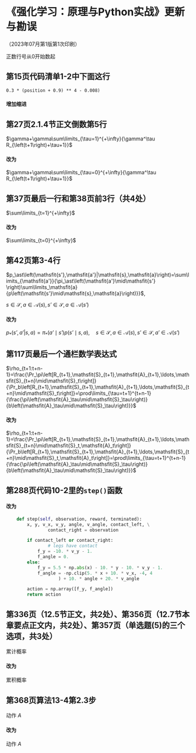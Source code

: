 # 《强化学习：原理与Python实战》更新与勘误

（2023年07月第1版第1次印刷）

正数行号从0开始数起


## 第15页代码清单1-2中下面这行

```0.3 * (position + 0.9) ** 4 - 0.008)```

#### 增加缩进


## 第27页2.1.4节正文倒数第5行

$\gamma+\gamma\sum\limits_{\tau=1}^{+\infty}{\gamma^\tau R_{\left(t+1\right)+\tau+1}}$

#### 改为

$\gamma+\gamma\sum\limits_{\tau=0}^{+\infty}{\gamma^\tau R_{\left(t+1\right)+\tau+1}}$


## 第37页最后一行和第38页前3行（共4处）

$\sum\limits_{t=1}^{+\infty}$

#### 改为

$\sum\limits_{t=0}^{+\infty}$


## 第42页第3-4行

$p_\ast\left(\mathsfit{s'},\mathsfit{a'}|\mathsfit{s},\mathsfit{a}\right)=\sum\limits_{\mathsfit{a'}}{\pi_\ast\left(\mathsfit{a'}\mid\mathsfit{s'} \right)\sum\limits_\mathsfit{a}{p\left(\mathsfit{s'}\mid\mathsfit{s},\mathsfit{a}\right)}}$,

$\mathsfit{s}\in\mathcal{S},\mathsfit{a}\in\mathcal{A}\left(\mathsfit{s}\right),\mathsfit{s'}\in\mathcal{S},\mathsfit{a}\in\mathcal{A}\left(\mathsfit{s'}\right)$

#### 改为

$p_\ast\left({\mathsfit{s'},\mathsfit{a'}|\mathsfit{s},\mathsfit{a}}\right)=\pi_\ast\left(\mathsfit{a'}\mid\mathsfit{s'}\right)p\left( \mathsfit{s'}\mid\mathsfit{s},\mathsfit{a}\right),\quad\mathsfit{s}\in\mathcal{S},\mathsfit{a}\in\mathcal{A}\left(\mathsfit{s}\right),\mathsfit{s'}\in\mathcal{S},\mathsfit{a'}\in\mathcal{A}\left(\mathsfit{s'}\right)$


## 第117页最后一个通栏数学表达式

$\rho_{t+1:t+n-1}=\frac{\Pr_\pi\left[R_{t+1},\mathsfit{S}_{t+1},\mathsfit{A}_{t+1},\ldots,\mathsfit{S}_{t+n}\mid\mathsfit{S}_t\right]}{\Pr_b\left[R_{t+1},\mathsfit{S}_{t+1},\mathsfit{A}_{t+1},\ldots,\mathsfit{S}_{t+n}\mid\mathsfit{S}_t\right]}=\prod\limits_{\tau=t+1}^{t+n-1}{\frac{\pi\left(\mathsfit{A}_\tau\mid\mathsfit{S}_\tau\right)}{b\left(\mathsfit{A}_\tau\mid\mathsfit{S}_\tau\right)}}$

#### 改为

$\rho_{t+1:t+n-1}=\frac{\Pr_\pi\left[R_{t+1},\mathsfit{S}_{t+1},\mathsfit{A}_{t+1},\ldots,\mathsfit{S}_{t+n}\mid\mathsfit{S}_t,\mathsfit{A}_t\right]}{\Pr_b\left[R_{t+1},\mathsfit{S}_{t+1},\mathsfit{A}_{t+1},\ldots,\mathsfit{S}_{t+n}\mid\mathsfit{S}_t,\mathsfit{A}_t\right]}=\prod\limits_{\tau=t+1}^{t+n-1}{\frac{\pi\left(\mathsfit{A}_\tau\mid\mathsfit{S}_\tau\right)}{b\left(\mathsfit{A}_\tau\mid\mathsfit{S}_\tau\right)}}$


## 第288页代码10-2里的`step()`函数

#### 改为

```python
    def step(self, observation, reward, terminated):
        x, y, v_x, v_y, angle, v_angle, contact_left, \
                contact_right = observation

        if contact_left or contact_right:
                # legs have contact
            f_y = -10. * v_y - 1.
            f_angle = 0.
        else:
            f_y = 5.5 * np.abs(x) - 10. * y - 10. * v_y - 1.
            f_angle = -np.clip(5. * x + 10. * v_x, -4, 4
                    ) + 10. * angle + 20. * v_angle

        action = np.array([f_y, f_angle])
        return action
```


## 第336页（12.5节正文，共2处）、第356页（12.7节本章要点正文内，共2处）、第357页（单选题(5)的三个选项，共3处）

累计概率

#### 改为

累积概率


## 第368页算法13-4第2.3步

动作 $A$

#### 改为

动作 $\mathsfit{A}$

